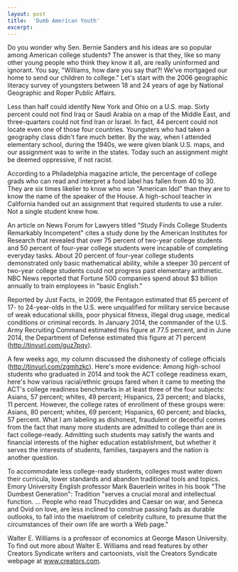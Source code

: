 ```yaml
---
layout: post
title:  'Dumb American Youth'
excerpt:
---
```




Do you wonder why Sen. Bernie Sanders and his ideas are so popular among American college students? The answer is that they, like so many other young people who think they know it all, are really uninformed and ignorant. You say, "Williams, how dare you say that?! We've mortgaged our home to send our children to college." Let's start with the 2006 geographic literacy survey of youngsters between 18 and 24 years of age by National Geographic and Roper Public Affairs.

Less than half could identify New York and Ohio on a U.S. map. Sixty percent could not find Iraq or Saudi Arabia on a map of the Middle East, and three-quarters could not find Iran or Israel. In fact, 44 percent could not locate even one of those four countries. Youngsters who had taken a geography class didn't fare much better. By the way, when I attended elementary school, during the 1940s, we were given blank U.S. maps, and our assignment was to write in the states. Today such an assignment might be deemed oppressive, if not racist.

According to a Philadelphia magazine article, the percentage of college grads who can read and interpret a food label has fallen from 40 to 30. They are six times likelier to know who won "American Idol" than they are to know the name of the speaker of the House. A high-school teacher in California handed out an assignment that required students to use a ruler. Not a single student knew how.

An article on News Forum for Lawyers titled "Study Finds College Students Remarkably Incompetent" cites a study done by the American Institutes for Research that revealed that over 75 percent of two-year college students and 50 percent of four-year college students were incapable of completing everyday tasks. About 20 percent of four-year college students demonstrated only basic mathematical ability, while a steeper 30 percent of two-year college students could not progress past elementary arithmetic. NBC News reported that Fortune 500 companies spend about $3 billion annually to train employees in "basic English."

Reported by Just Facts, in 2009, the Pentagon estimated that 65 percent of 17- to 24-year-olds in the U.S. were unqualified for military service because of weak educational skills, poor physical fitness, illegal drug usage, medical conditions or criminal records. In January 2014, the commander of the U.S. Army Recruiting Command estimated this figure at 77.5 percent, and in June 2014, the Department of Defense estimated this figure at 71 percent (http://tinyurl.com/guz7pqy).



A few weeks ago, my column discussed the dishonesty of college officials (http://tinyurl.com/zgmhzkc). Here's more evidence: Among high-school students who graduated in 2014 and took the ACT college readiness exam, here's how various racial/ethnic groups fared when it came to meeting the ACT's college readiness benchmarks in at least three of the four subjects: Asians, 57 percent; whites, 49 percent; Hispanics, 23 percent; and blacks, 11 percent. However, the college rates of enrollment of these groups were: Asians, 80 percent; whites, 69 percent; Hispanics, 60 percent; and blacks, 57 percent. What I am labeling as dishonest, fraudulent or deceitful comes from the fact that many more students are admitted to college than are in fact college-ready. Admitting such students may satisfy the wants and financial interests of the higher education establishment, but whether it serves the interests of students, families, taxpayers and the nation is another question.

To accommodate less college-ready students, colleges must water down their curricula, lower standards and abandon traditional tools and topics. Emory University English professor Mark Bauerlein writes in his book "The Dumbest Generation": Tradition "serves a crucial moral and intellectual function. ... People who read Thucydides and Caesar on war, and Seneca and Ovid on love, are less inclined to construe passing fads as durable outlooks, to fall into the maelstrom of celebrity culture, to presume that the circumstances of their own life are worth a Web page."

Walter E. Williams is a professor of economics at George Mason University. To find out more about Walter E. Williams and read features by other Creators Syndicate writers and cartoonists, visit the Creators Syndicate webpage at www.creators.com.

